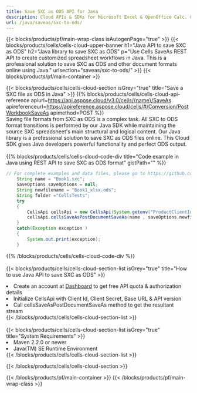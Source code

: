 ```yaml
---
title: Save SXC as ODS API for Java 
description: Cloud APIs & SDKs for Microsoft Excel & OpenOffice Calc. Convert spreadsheet to other format file. 
url: /java/saveas/sxc-to-ods/
---
```



{{< blocks/products/pf/main-wrap-class isAutogenPage="true" >}}
{{< blocks/products/cells/cells-cloud-upper-banner h1="Java API to save SXC as ODS" h2="Java library to save SXC as ODS" p="Use Cells SaveAs REST API to create customized spreadsheet workflows in Java. This is a professional solution to save SXC as ODS and other document formats online using Java." urlsection="saveas/sxc-to-ods/" >}}
{{< blocks/products/pf/main-container >}}

{{< blocks/products/cells/cells-cloud-section isGrey="true"  title="Save a SXC file as ODS in Java" >}}
{{% blocks/products/cells/cells-cloud-api-reference  apiurl=https://api.aspose.cloud/v3.0/cells/{name}/SaveAs  apireferenceurl=https://apireference.aspose.cloud/cells/#/Conversion/PostWorkbookSaveAs  apimethod=POST %}}
<br/>
Saving file formats from SXC as ODS is a complex task. All SXC to ODS format transitions is performed by our Java SDK while maintaining the source SXC spreadsheet's main structural and logical content. Our Java library is a professional solution to save SXC as ODS files online. This Cloud SDK gives Java developers powerful functionality and perfect ODS output.
<br/>
<br/>
{{% blocks/products/cells/cells-cloud-code-div title="Code example in Java using REST API to save SXC as ODS format" gistPath="" %}}
  
```java
// For complete examples and data files, please go to https://github.com/aspose-cells-cloud/aspose-cells-cloud-java/
    String name = "Book1.sxc";
    SaveOptions saveOptions = null;
    String newfilename = "Book1_xlsx.ods";
    String folder ="CellsTests";
    try 
    {
        CellsApi cellsApi = new CellsApi(System.getenv("ProductClientId"), System.getenv("ProductClientSecret"));
        cellsApi.cellsSaveAsPostDocumentSaveAs(name , saveOptions,newfilename,false,false,folder,null,null,null,true);                       
    }
    catch(Exception exception )
    {
        System.out.print(exception);
    }
```
  
{{% /blocks/products/cells/cells-cloud-code-div  %}}
<br/>
<br/>
{{< blocks/products/cells/cells-cloud-section-list isGrey="true"  title="How to use Java API to save  SXC as ODS" >}}
<li>Create an account at <a href="https://dashboard.aspose.cloud/">Dashboard</a> to get free API quota & authorization details</li>
<li>Initialize CellsApi with Client Id, Client Secret, Base URL & API version</li>
<li>Call cellsSaveAsPostDocumentSaveAs method to get the resultant stream</li>
{{< /blocks/products/cells/cells-cloud-section-list >}}
<br/>
<br/>
{{< blocks/products/cells/cells-cloud-section-list isGrey="true"  title="System Requirements" >}}
<li>Maven 2.2.0 or newer</li>
<li>Java(TM) SE Runtime Environment</li>
{{< /blocks/products/cells/cells-cloud-section-list >}}

{{< /blocks/products/cells/cells-cloud-section >}}

{{< /blocks/products/pf/main-container >}}
{{< /blocks/products/pf/main-wrap-class >}}
